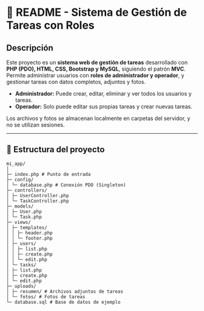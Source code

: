 # 📄 README - Sistema de Gestión de Tareas con Roles

## Descripción
Este proyecto es un **sistema web de gestión de tareas** desarrollado con **PHP (PDO), HTML, CSS, Bootstrap y MySQL**, siguiendo el patrón **MVC**.  
Permite administrar usuarios con **roles de administrador y operador**, y gestionar tareas con datos completos, adjuntos y fotos.  

- **Administrador:** Puede crear, editar, eliminar y ver todos los usuarios y tareas.  
- **Operador:** Solo puede editar sus propias tareas y crear nuevas tareas.  

Los archivos y fotos se almacenan localmente en carpetas del servidor, y no se utilizan sesiones.  

---

## 📂 Estructura del proyecto

```
mi_app/
│
├─ index.php # Punto de entrada
├─ config/
│ └─ database.php # Conexión PDO (Singleton)
├─ controllers/
│ ├─ UserController.php
│ └─ TaskController.php
├─ models/
│ ├─ User.php
│ └─ Task.php
├─ views/
│ ├─ templates/
│ │ ├─ header.php
│ │ └─ footer.php
│ ├─ users/
│ │ ├─ list.php
│ │ ├─ create.php
│ │ └─ edit.php
│ └─ tasks/
│ ├─ list.php
│ ├─ create.php
│ └─ edit.php
├─ uploads/
│ ├─ resumen/ # Archivos adjuntos de tareas
│ └─ fotos/ # Fotos de tareas
└─ database.sql # Base de datos de ejemplo
```